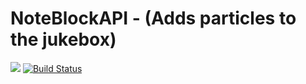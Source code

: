 # NoteBlockAPI - (Adds particles to the jukebox)
[![](https://jitpack.io/v/koca2000/NoteBlockAPI.svg)](https://jitpack.io/#koca2000/NoteBlockAPI) [![Build Status](http://ci.haprosgames.com/buildStatus/icon?job=NoteBlockAPI)](http://ci.haprosgames.com/job/NoteBlockAPI)
